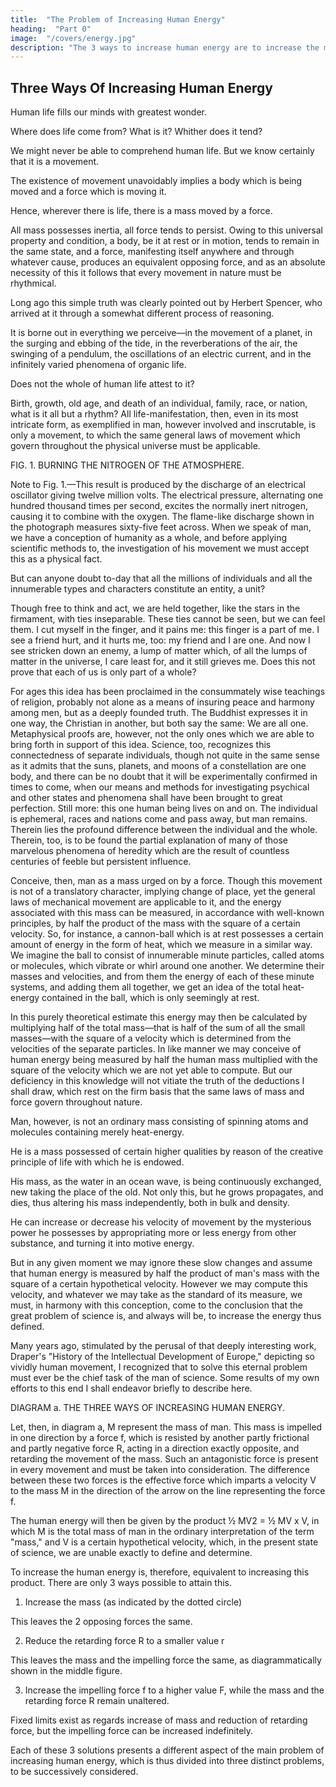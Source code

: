 ```yaml
---
title:  "The Problem of Increasing Human Energy"
heading:  "Part 0"
image:  "/covers/energy.jpg"
description: "The 3 ways to increase human energy are to increase the mass, reduce the retarding force, increase the impelling force"
---
```



<!-- ## THE ONWARD MOVEMENT OF MAN—THE ENERGY OF THE MOVEMENT—THE  -->

## Three Ways Of Increasing Human Energy

<!-- Of all the endless variety of phenomena which nature presents to our senses, there is none that  than that inconceivably complex movement which, in its entirety, we designate as  -->

Human life fills our minds with greatest wonder. 

<!-- Its mysterious origin is veiled in the forever impenetrable mist of the past, its character is rendered incomprehensible by its infinite intricacy, and its destination is hidden in the unfathomable depths of the future.  -->

Where does life come from? What is it? Whither does it tend? 

<!-- Modern science says:
- The sun is the past
- the earth is the present
- the moon is the future.  -->

<!-- From an incandescent mass we have originated, and into a frozen mass we shall turn. Merciless is the law of nature, and rapidly and irresistibly we are drawn to our doom.  -->

<!-- Lord Kelvin, in his profound meditations, allows us only a short span of life, something like six million years, after which time the suns bright light will have ceased to shine, and its life giving heat will have ebbed away, and our own earth will be a lump of ice, hurrying on through the eternal night. 

But do not let us despair. There will still be left upon it a glimmering spark of life, and there will be a chance to kindle a new fire on some distant star. This wonderful possibility seems, indeed, to exist, judging from Professor Dewar's beautiful experiments with liquid air, which show that germs of organic life are not destroyed by cold, no matter how intense; consequently they may be transmitted through the interstellar space. Meanwhile the cheering lights of science and art, ever increasing in intensity, illuminate our path, and marvels they disclose, and the enjoyments they offer, make us measurably forgetful of the gloomy future.  -->

We might never be able to comprehend human life. But we know certainly that it is a movement. 

<!-- , of whatever nature it be.  -->

The existence of movement unavoidably implies a body which is being moved and a force which is moving it. 

Hence, wherever there is life, there is a mass moved by a force. 

All mass possesses inertia, all force tends to persist. Owing to this universal property and condition, a body, be it at rest or in motion, tends to remain in the same state, and a force, manifesting itself anywhere and through whatever cause, produces an equivalent opposing force, and as an absolute necessity of this it follows that every movement in nature must be rhythmical. 

Long ago this simple truth was clearly pointed out by Herbert Spencer, who arrived at it through a somewhat different process of reasoning. 

It is borne out in everything we perceive—in the movement of a planet, in the surging and ebbing of the tide, in the reverberations of the air, the swinging of a pendulum, the oscillations of an electric current, and in the infinitely varied phenomena of organic life. 

Does not the whole of human life attest to it? 

Birth, growth, old age, and death of an individual, family, race, or nation, what is it all but a rhythm? All life-manifestation, then, even in its most intricate form, as exemplified in man, however involved and inscrutable, is only a movement, to which the same general laws of movement which govern throughout the physical universe must be applicable. 
<!-- <br>[See Nikola Tesla: Colorado Springs Notes, page 334, Photograph X.]   -->


FIG. 1. BURNING THE NITROGEN OF THE ATMOSPHERE.

Note to Fig. 1.—This result is produced by the discharge of an electrical oscillator giving twelve million volts. The electrical pressure, alternating one hundred thousand times per second, excites the normally inert nitrogen, causing it to combine with the oxygen. The flame-like discharge shown in the photograph measures sixty-five feet across. 
When we speak of man, we have a conception of humanity as a whole, and before applying scientific methods to, the investigation of his movement we must accept this as a physical fact. 

But can anyone doubt to-day that all the millions of individuals and all the innumerable types and characters constitute an entity, a unit? 

Though free to think and act, we are held together, like the stars in the firmament, with ties inseparable. These ties cannot be seen, but we can feel them. I cut myself in the finger, and it pains me: this finger is a part of me. I see a friend hurt, and it hurts me, too: my friend and I are one. And now I see stricken down an enemy, a lump of matter which, of all the lumps of matter in the universe, I care least for, and it still grieves me. Does this not prove that each of us is only part of a whole? 

For ages this idea has been proclaimed in the consummately wise teachings of religion, probably not alone as a means of insuring peace and harmony among men, but as a deeply founded truth. The Buddhist expresses it in one way, the Christian in another, but both say the same: We are all one. Metaphysical proofs are, however, not the only ones which we are able to bring forth in support of this idea. Science, too, recognizes this connectedness of separate individuals, though not quite in the same sense as it admits that the suns, planets, and moons of a constellation are one body, and there can be no doubt that it will be experimentally confirmed in times to come, when our means and methods for investigating psychical and other states and phenomena shall have been brought to great perfection. Still more: this one human being lives on and on. The individual is ephemeral, races and nations come and pass away, but man remains. Therein lies the profound difference between the individual and the whole. Therein, too, is to be found the partial explanation of many of those marvelous phenomena of heredity which are the result of countless centuries of feeble but persistent influence.

Conceive, then, man as a mass urged on by a force. Though this movement is not of a translatory character, implying change of place, yet the general laws of mechanical movement are applicable to it, and the energy associated with this mass can be measured, in accordance with well-known principles, by half the product of the mass with the square of a certain velocity. So, for instance, a cannon-ball which is at rest possesses a certain amount of energy in the form of heat, which we measure in a similar way. We imagine the ball to consist of innumerable minute particles, called atoms or molecules, which vibrate or whirl around one another. We determine their masses and velocities, and from them the energy of each of these minute systems, and adding them all together, we get an idea of the total heat-energy contained in the ball, which is only seemingly at rest.

In this purely theoretical estimate this energy may then be calculated by multiplying half of the total mass—that is half of the sum of all the small masses—with the square of a velocity which is determined from the velocities of the separate particles. In like manner we may conceive of human energy being measured by half the human mass multiplied with the square of the velocity which we are not yet able to compute. But our deficiency in this knowledge will not vitiate the truth of the deductions I shall draw, which rest on the firm basis that the same laws of mass and force govern throughout nature. 

Man, however, is not an ordinary mass consisting of spinning atoms and molecules containing merely heat-energy. 

He is a mass possessed of certain higher qualities by reason of the creative principle of life with which he is endowed. 

His mass, as the water in an ocean wave, is being continuously exchanged, new taking the place of the old. Not only this, but he grows propagates, and dies, thus altering his mass independently, both in bulk and density. 

He can increase or decrease his velocity of movement by the mysterious power he possesses by appropriating more or less energy from other substance, and turning it into motive energy. 

But in any given moment we may ignore these slow changes and assume that human energy is measured by half the product of man's mass with the square of a certain hypothetical velocity. However we may compute this velocity, and whatever we may take as the standard of its measure, we must, in harmony with this conception, come to the conclusion that the great problem of science is, and always will be, to increase the energy thus defined. 

Many years ago, stimulated by the perusal of that deeply interesting work, Draper's "History of the Intellectual Development of Europe," depicting so vividly human movement, I recognized that to solve this eternal problem must ever be the chief task of the man of science. Some results of my own efforts to this end I shall endeavor briefly to describe here. 


DIAGRAM a. THE THREE WAYS OF INCREASING HUMAN ENERGY. 
	
Let, then, in diagram a, M represent the mass of man. This mass is impelled in one direction by a force f, which is resisted by another partly frictional and partly negative force R, acting in a direction exactly opposite, and retarding the movement of the mass. Such an antagonistic force is present in every movement and must be taken into consideration. The difference between these two forces is the effective force which imparts a velocity V to the mass M in the direction of the arrow on the line representing the force f.

The human energy will then be given by the product ½ MV2 = ½ MV x V, in which M is the total mass of man in the ordinary interpretation of the term "mass," and V is a certain hypothetical velocity, which, in the present state of science, we are unable exactly to define and determine. 

To increase the human energy is, therefore, equivalent to increasing this product. There are only 3 ways possible to attain this. 

1. Increase the mass (as indicated by the dotted circle)

This leaves the 2 opposing forces the same. 

2. Reduce the retarding force R to a smaller value r

This leaves the mass and the impelling force the same, as diagrammatically shown in the middle figure. 

3. Increase the impelling force f to a higher value F, while the mass and the retarding force R remain unaltered. 

Fixed limits exist as regards increase of mass and reduction of retarding force, but the impelling force can be increased indefinitely. 

Each of these 3 solutions presents a different aspect of the main problem of increasing human energy, which is thus divided into three distinct problems, to be successively considered. 
